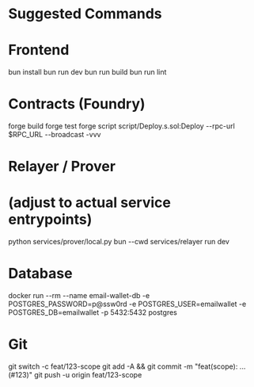 # Suggested Commands

# Frontend
bun install
bun run dev
bun run build
bun run lint

# Contracts (Foundry)
forge build
forge test
forge script script/Deploy.s.sol:Deploy --rpc-url $RPC_URL --broadcast -vvv

# Relayer / Prover
# (adjust to actual service entrypoints)
python services/prover/local.py
bun --cwd services/relayer run dev

# Database
docker run --rm --name email-wallet-db -e POSTGRES_PASSWORD=p@ssw0rd -e POSTGRES_USER=emailwallet -e POSTGRES_DB=emailwallet -p 5432:5432 postgres

# Git
git switch -c feat/123-scope
git add -A && git commit -m "feat(scope): ... (#123)"
git push -u origin feat/123-scope
